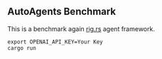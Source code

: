## AutoAgents Benchmark

This is a benchmark again [rig.rs](https://rig.rs/) agent framework.

```shell
export OPENAI_API_KEY=Your Key
cargo run
```
